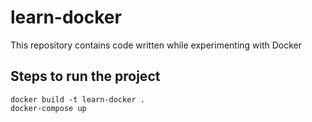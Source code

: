 # learn-docker

This repository contains code written while experimenting with Docker

## Steps to run the project
```
docker build -t learn-docker .
docker-compose up
```
